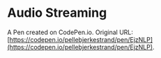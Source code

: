# Audio Streaming

A Pen created on CodePen.io. Original URL: [https://codepen.io/pellebjerkestrand/pen/EjzNLP](https://codepen.io/pellebjerkestrand/pen/EjzNLP).

